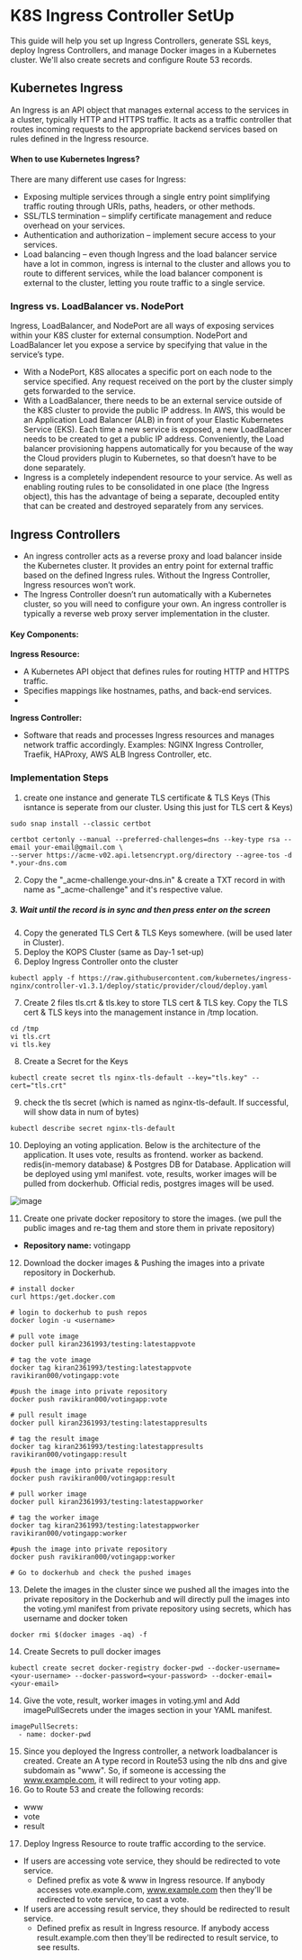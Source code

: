 # K8S Ingress Controller SetUp
This guide will help you set up Ingress Controllers, generate SSL keys, deploy Ingress Controllers, and manage Docker images in a Kubernetes cluster. We'll also create secrets and configure Route 53 records.

## Kubernetes Ingress
An Ingress is an API object that manages external access to the services in a cluster, typically HTTP and HTTPS traffic. It acts as a traffic controller that routes incoming requests to the appropriate backend services based on rules defined in the Ingress resource.
#### When to use Kubernetes Ingress?
There are many different use cases for Ingress:
- Exposing multiple services through a single entry point simplifying traffic routing through URIs, paths, headers, or other methods.
- SSL/TLS termination – simplify certificate management and reduce overhead on your services.
- Authentication and authorization – implement secure access to your services.
- Load balancing – even though Ingress and the load balancer service have a lot in common, ingress is internal to the cluster and allows you to route to different services, while the load balancer component is external to the cluster, letting you route traffic to a single service.
### Ingress vs. LoadBalancer vs. NodePort
Ingress, LoadBalancer, and NodePort are all ways of exposing services within your K8S cluster for external consumption.
NodePort and LoadBalancer let you expose a service by specifying that value in the service’s type.
- With a NodePort, K8S allocates a specific port on each node to the service specified. Any request received on the port by the cluster simply gets forwarded to the service.
- With a LoadBalancer, there needs to be an external service outside of the K8S cluster to provide the public IP address. In AWS, this would be an Application Load Balancer (ALB) in front of your Elastic Kubernetes Service (EKS). Each time a new service is exposed, a new LoadBalancer needs to be created to get a public IP address. Conveniently, the Load balancer provisioning happens automatically for you because of the way the Cloud providers plugin to Kubernetes, so that doesn’t have to be done separately.
- Ingress is a completely independent resource to your service. As well as enabling routing rules to be consolidated in one place (the Ingress object), this has the advantage of being a separate, decoupled entity that can be created and destroyed separately from any services.
## Ingress Controllers
- An ingress controller acts as a reverse proxy and load balancer inside the Kubernetes cluster. It provides an entry point for external traffic based on the defined Ingress rules. Without the Ingress Controller, Ingress resources won’t work.
- The Ingress Controller doesn’t run automatically with a Kubernetes cluster, so you will need to configure your own. An ingress controller is typically a reverse web proxy server implementation in the cluster.
#### Key Components:
**Ingress Resource:**
- A Kubernetes API object that defines rules for routing HTTP and HTTPS traffic.
- Specifies mappings like hostnames, paths, and back-end services.
- 
**Ingress Controller:**
- Software that reads and processes Ingress resources and manages network traffic accordingly.
Examples: NGINX Ingress Controller, Traefik, HAProxy, AWS ALB Ingress Controller, etc.

### Implementation Steps
1. create one instance and generate TLS certificate & TLS Keys (This isntance is seperate from our cluster. Using this just for TLS cert & Keys)
```
sudo snap install --classic certbot

certbot certonly --manual --preferred-challenges=dns --key-type rsa --email your-email@gmail.com \
--server https://acme-v02.api.letsencrypt.org/directory --agree-tos -d *.your-dns.com
```
2. Copy the "_acme-challenge.your-dns.in" & create a TXT record in with name as "_acme-challenge" and it's respective value.

#####    3. Wait until the record is in sync and then press enter on the screen

4. Copy the generated TLS Cert & TLS Keys somewhere. (will be used later in Cluster).
5. Deploy the KOPS Cluster (same as Day-1 set-up)
6. Deploy Ingress Controller onto the cluster
```
kubectl apply -f https://raw.githubusercontent.com/kubernetes/ingress-nginx/controller-v1.3.1/deploy/static/provider/cloud/deploy.yaml
```
7. Create 2 files tls.crt & tls.key to store TLS cert & TLS key. Copy the TLS cert & TLS keys into the management instance in /tmp location.
```
cd /tmp
vi tls.crt
vi tls.key
```
8. Create a Secret for the Keys
```
kubectl create secret tls nginx-tls-default --key="tls.key" --cert="tls.crt"
```
9. check the tls secret (which is named as nginx-tls-default. If successful, will show data in num of bytes)
```
kubectl describe secret nginx-tls-default
```
10. Deploying an voting application. Below is the architecture of the application. It uses vote, results as frontend. worker as backend. redis(in-memory database) & Postgres DB for Database. Application will be deployed using yml manifest. vote, results, worker images will be pulled from dockerhub. Official redis, postgres images will be used.

![image](https://github.com/user-attachments/assets/05d6f5fe-4197-4bbe-83fd-cc5201183744)

11. Create one private docker repository to store the images. (we pull the public images and re-tag them and store them in private repository)
  - **Repository name:** votingapp
12. Download the docker images & Pushing the images into a private repository in Dockerhub.
```
# install docker
curl https:/get.docker.com

# login to dockerhub to push repos
docker login -u <username>

# pull vote image
docker pull kiran2361993/testing:latestappvote

# tag the vote image
docker tag kiran2361993/testing:latestappvote ravikiran000/votingapp:vote

#push the image into private repository
docker push ravikiran000/votingapp:vote

# pull result image
docker pull kiran2361993/testing:latestappresults

# tag the result image
docker tag kiran2361993/testing:latestappresults ravikiran000/votingapp:result

#push the image into private repository
docker push ravikiran000/votingapp:result

# pull worker image
docker pull kiran2361993/testing:latestappworker

# tag the worker image
docker tag kiran2361993/testing:latestappworker ravikiran000/votingapp:worker

#push the image into private repository
docker push ravikiran000/votingapp:worker

# Go to dockerhub and check the pushed images
```
13. Delete the images in the cluster since we pushed all the images into the private repository in the Dockerhub and will directly pull the images into the voting.yml manifest from private repository using secrets, which has username and docker token
```
docker rmi $(docker images -aq) -f
```
14. Create Secrets to pull docker images
```
kubectl create secret docker-registry docker-pwd --docker-username=<your-username> --docker-password=<your-password> --docker-email=<your-email>
```
14. Give the vote, result, worker images in voting.yml and Add imagePullSecrets under the images section in your YAML manifest.
```
imagePullSecrets:
  - name: docker-pwd
```
15. Since you deployed the Ingress controller, a network loadbalancer is created. Create an A type record in Route53 using the nlb dns and give subdomain as "www". So, if someone is accessing the www.example.com, it will redirect to your voting app.
16. Go to Route 53 and create the following records:
- www
- vote
- result
17. Deploy Ingress Resource to route traffic according to the service.
  - If users are accessing vote service, they should be redirected to vote service.
       - Defined prefix as vote & www in Ingress resource. If anybody accesses vote.example.com, www.example.com then they'll be redirected to vote service, to cast a vote.
  - If users are accessing result service, they should be redirected to result service.
       - Defined prefix as result in Ingress resource. If anybody access result.example.com then they'll be redirected to result service, to see results.
